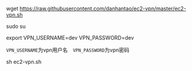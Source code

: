 wget https://raw.githubusercontent.com/danhantao/ec2-vpn/master/ec2-vpn.sh

sudo su

export VPN_USERNAME=dev VPN_PASSWORD=dev

`VPN_USERNAME`为vpn用户名　`VPN_PASSWORD`为vpn密码

sh ec2-vpn.sh
